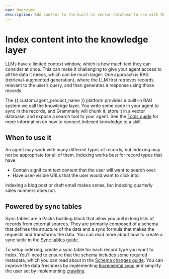 ```yaml
---
nav: Overview
description: Add content to the built-in vector database to use with RAG.
---
```


# Index content into the knowledge layer

LLMs have a limited context window, which is how much text they can consider at once. This can make it challenging to give your agent access to all the data it needs, which can be much larger. One approach is RAG (retrieval-augmented generation), where the LLM first retrieves records relevant to the user’s query, and then generates a response using those records.

The {{ custom.agent_product_name }} platform provides a built-in RAG system we call the knowledge layer. You write some code in your agent to sync in the records, and Grammarly will chunk it, store it in a vector database, and expose a search tool to your agent. See the [Tools guide][tools_knowledge] for more information on how to connect indexed knowledge to a skill.


## When to use it

An agent may work with many different types of records, but indexing may not be appropriate for all of them. Indexing works best for record types that have:

- Contain significant text content that the user will want to search over.
- Have user-visible URLs that the user would want to click into.

Indexing a blog post or draft email makes sense, but indexing quarterly sales numbers does not.


## Powered by sync tables

Sync tables are a Packs building block that allow you pull in long lists of records from external sources. They are primarily composed of a schema that defines the structure of the data and a sync formula that makes the requests and transforms the data. You can read more about how to create a sync table in the [Sync tables guide][sync_tables].

To setup indexing, create a sync table for each record type you want to index. You'll need to ensure that the schema includes some required metadata, which you can read about in the [Schema changes guide][indexing_schemas]. You can improve the data freshness by implementing [Incremental sync][incremental] and simplify the user set by implementing [crawling][crawling].


[sync_tables]: ../../guides/blocks/sync-tables/index.md
[tools_knowledge]: ../features/tools.md#knowledge
[indexing_schemas]: ./schema.md
[incremental]: ./incremental.md
[crawling]: ./crawling.md
[todoist_agent]: ../examples.md#-todoist
